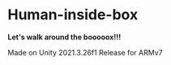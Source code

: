 # Human-inside-box
**Let's walk around the booooox!!!**
 
 Made on Unity 2021.3.26f1
 Release for ARMv7
